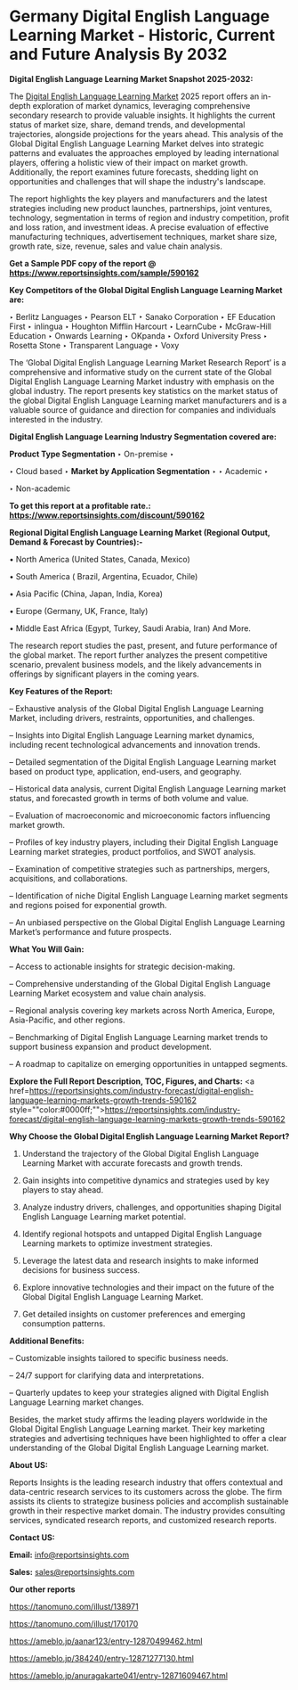 # Germany Digital English Language Learning Market - Historic, Current and Future Analysis By 2032

<strong>Digital English Language Learning Market Snapshot 2025-2032:</strong>

The <a href=https://www.reportsinsights.com/sample/590162>Digital English Language Learning Market</a> 2025 report offers an in-depth exploration of market dynamics, leveraging comprehensive secondary research to provide valuable insights. It highlights the current status of market size, share, demand trends, and developmental trajectories, alongside projections for the years ahead. This analysis of the Global Digital English Language Learning Market delves into strategic patterns and evaluates the approaches employed by leading international players, offering a holistic view of their impact on market growth. Additionally, the report examines future forecasts, shedding light on opportunities and challenges that will shape the industry's landscape.

The report highlights the key players and manufacturers and the latest strategies including new product launches, partnerships, joint ventures, technology, segmentation in terms of region and industry competition, profit and loss ration, and investment ideas. A precise evaluation of effective manufacturing techniques, advertisement techniques, market share size, growth rate, size, revenue, sales and value chain analysis.

<strong>Get a Sample PDF copy of the report @ <a href=https://www.reportsinsights.com/sample/590162 style=color:#0000ff;>https://www.reportsinsights.com/sample/590162</a></strong>

<strong>Key Competitors of the Global Digital English Language Learning Market are:</strong>

‣ Berlitz Languages
‣ Pearson ELT
‣ Sanako Corporation
‣ EF Education First
‣ inlingua
‣ Houghton Mifflin Harcourt
‣ LearnCube
‣ McGraw-Hill Education
‣ Onwards Learning
‣ OKpanda
‣ Oxford University Press
‣ Rosetta Stone
‣ Transparent Language
‣ Voxy

The ‘Global Digital English Language Learning Market Research Report’ is a comprehensive and informative study on the current state of the Global Digital English Language Learning Market industry with emphasis on the global industry. The report presents key statistics on the market status of the global Digital English Language Learning market manufacturers and is a valuable source of guidance and direction for companies and individuals interested in the industry.

<strong>Digital English Language Learning Industry Segmentation covered are:</strong>

<strong>Product Type Segmentation</strong>
‣
On-premise
‣ 

‣ Cloud based
‣ 
<strong>Market by Application Segmentation</strong>
‣
‣  Academic
‣ 

‣ Non-academic

<strong>To get this report at a profitable rate.: <a href=https://www.reportsinsights.com/discount/590162 style=color:#0000ff;>https://www.reportsinsights.com/discount/590162</a></strong>

<strong>Regional Digital English Language Learning Market (Regional Output, Demand &amp; Forecast by Countries):-</strong>

• North America (United States, Canada, Mexico)

• South America ( Brazil, Argentina, Ecuador, Chile)

• Asia Pacific (China, Japan, India, Korea)

• Europe (Germany, UK, France, Italy)

• Middle East Africa (Egypt, Turkey, Saudi Arabia, Iran) And More.

The research report studies the past, present, and future performance of the global market. The report further analyzes the present competitive scenario, prevalent business models, and the likely advancements in offerings by significant players in the coming years.

<strong>Key Features of the Report:</strong>

– Exhaustive analysis of the Global Digital English Language Learning Market, including drivers, restraints, opportunities, and challenges.

– Insights into Digital English Language Learning market dynamics, including recent technological advancements and innovation trends.

– Detailed segmentation of the Digital English Language Learning market based on product type, application, end-users, and geography.

– Historical data analysis, current Digital English Language Learning market status, and forecasted growth in terms of both volume and value.

– Evaluation of macroeconomic and microeconomic factors influencing market growth.

– Profiles of key industry players, including their Digital English Language Learning market strategies, product portfolios, and SWOT analysis.

– Examination of competitive strategies such as partnerships, mergers, acquisitions, and collaborations.

– Identification of niche Digital English Language Learning market segments and regions poised for exponential growth.

– An unbiased perspective on the Global Digital English Language Learning Market’s performance and future prospects.

<strong>What You Will Gain:</strong>

– Access to actionable insights for strategic decision-making.

– Comprehensive understanding of the Global Digital English Language Learning Market ecosystem and value chain analysis.

– Regional analysis covering key markets across North America, Europe, Asia-Pacific, and other regions.

– Benchmarking of Digital English Language Learning market trends to support business expansion and product development.

– A roadmap to capitalize on emerging opportunities in untapped segments.

<strong>Explore the Full Report Description, TOC, Figures, and Charts:</strong>
<a href=https://reportsinsights.com/industry-forecast/digital-english-language-learning-markets-growth-trends-590162 style=""color:#0000ff;"">https://reportsinsights.com/industry-forecast/digital-english-language-learning-markets-growth-trends-590162</a>

<strong>Why Choose the Global Digital English Language Learning Market Report?</strong>

1. Understand the trajectory of the Global Digital English Language Learning Market with accurate forecasts and growth trends.

2. Gain insights into competitive dynamics and strategies used by key players to stay ahead.

3. Analyze industry drivers, challenges, and opportunities shaping Digital English Language Learning market potential.

4. Identify regional hotspots and untapped Digital English Language Learning markets to optimize investment strategies.

5. Leverage the latest data and research insights to make informed decisions for business success.

6. Explore innovative technologies and their impact on the future of the Global Digital English Language Learning Market.

7. Get detailed insights on customer preferences and emerging consumption patterns.

<strong>Additional Benefits:</strong>

– Customizable insights tailored to specific business needs.

– 24/7 support for clarifying data and interpretations.

– Quarterly updates to keep your strategies aligned with Digital English Language Learning market changes.

Besides, the market study affirms the leading players worldwide in the Global Digital English Language Learning market. Their key marketing strategies and advertising techniques have been highlighted to offer a clear understanding of the Global Digital English Language Learning market.

<strong><strong>About US</strong>:</strong>

Reports Insights is the leading research industry that offers contextual and data-centric research services to its customers across the globe. The firm assists its clients to strategize business policies and accomplish sustainable growth in their respective market domain. The industry provides consulting services, syndicated research reports, and customized research reports.

<strong>Contact US:</strong>

<p class=><b>Email:</b> <a href=mailto:info@reportsinsights.com>info@reportsinsights.com</a></p>
<p class=><b>Sales:</b> <a href=mailto:sales@reportsinsights.com>sales@reportsinsights.com</a></p>

<strong>Our other reports</strong>

<a href=https://tanomuno.com/illust/138971>https://tanomuno.com/illust/138971</a>

<a href=https://tanomuno.com/illust/170170>https://tanomuno.com/illust/170170</a>

<a href=https://ameblo.jp/aanar123/entry-12870499462.html>https://ameblo.jp/aanar123/entry-12870499462.html</a>

<a href=https://ameblo.jp/384240/entry-12871277130.html>https://ameblo.jp/384240/entry-12871277130.html</a>

<a href=https://ameblo.jp/anuragakarte041/entry-12871609467.html>https://ameblo.jp/anuragakarte041/entry-12871609467.html</a>
